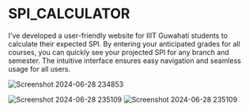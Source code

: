 # SPI_CALCULATOR
I've developed a user-friendly website for IIIT Guwahati students to calculate their expected SPI. By entering your anticipated grades for all courses, you can quickly see your projected SPI for any branch and semester. The intuitive interface ensures easy navigation and seamless usage for all users.

![Screenshot 2024-06-28 234853](https://github.com/kashisharora9462/SPI_CALCULATOR/assets/153215875/83bed45b-a4cf-453c-b9e1-1d4fa2c57d91)

![Screenshot 2024-06-28 235109](https://github.com/kashisharora9462/SPI_CALCULATOR/assets/153215875/b3112989-449e-4741-83f6-9e192238a016)
![Screenshot 2024-06-28 235109](https://github.com/kashisharora9462/SPI_CALCULATOR/assets/153215875/b3112989-449e-4741-83f6-9e192238a016)


